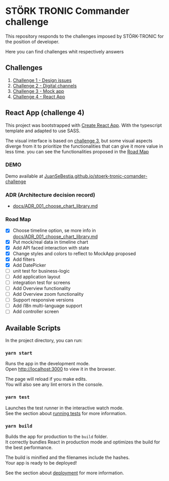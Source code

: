 # STÖRK TRONIC Commander challenge

This repository responds to the challenges imposed by STÖRK-TRONIC for the position of developer.

Here you can find challenges whit respectively answers

## Challenges

1. [Challenge 1 - Design issues](/docs/challenges/001_desing_issues.md)
2. [Challenge 2 - Digital channels](docs/challenges/002_digital_channel_issue.md)
3. [Challenge 3 - Mock app](docs/challenges/003_mock_app_events.md)
4. [Challenge 4 - React App](#React-App-(challenge-4))

## React App (challenge 4)

This project was bootstrapped with [Create React App](https://github.com/facebook/create-react-app). With the typescript template and adapted to use SASS.

The visual interface is based on [challenge 3](docs/challenges/003_mock_app_events.md), but some visual aspects diverge from it to prioritize the functionalities that can give it more value in less time. you can see the functionalities proposed in the [Road Map](#Road-Map)
### DEMO

Demo available at [JuanSeBestia.github.io/stoerk-tronic-comander-challenge](https://JuanSeBestia.github.io/stoerk-tronic-comander-challenge)

### ADR (Architecture decision record)

- [docs/ADR_001_choose_chart_library.md](docs/ADR_001_choose_chart_library.md)

### Road Map

- [x] Choose timeline option, se more info in [docs/ADR_001_choose_chart_library.md](docs/ADR_001_choose_chart_library.md)
- [X] Put mock/real data in timeline chart
- [X] Add API faced interaction with state
- [X] Change styles and colors to reflect to MockApp proposed
- [X] Add filters
- [X] Add DatePicker
- [ ] unit test for business-logic
- [ ] Add application layout
- [ ] integration test for screens
- [ ] Add Overview functionality
- [ ] Add Overview zoom functionality
- [ ] Support responsive versions
- [ ] Add i18n multi-language support
- [ ] Add controller screen

## Available Scripts

In the project directory, you can run:

### `yarn start`

Runs the app in the development mode.\
Open [http://localhost:3000](http://localhost:3000) to view it in the browser.

The page will reload if you make edits.\
You will also see any lint errors in the console.

### `yarn test`

Launches the test runner in the interactive watch mode.\
See the section about [running tests](https://facebook.github.io/create-react-app/docs/running-tests) for more information.

### `yarn build`

Builds the app for production to the `build` folder.\
It correctly bundles React in production mode and optimizes the build for the best performance.

The build is minified and the filenames include the hashes.\
Your app is ready to be deployed!

See the section about [deployment](https://facebook.github.io/create-react-app/docs/deployment) for more information.
